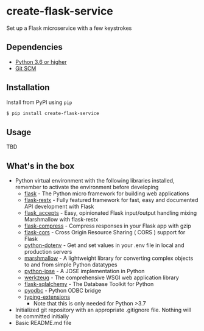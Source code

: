 # create-flask-service
Set up a Flask microservice with a few keystrokes

## Dependencies
* [Python 3.6 or higher](https://www.python.org/downloads/)
* [Git SCM](https://git-scm.com/downloads)

## Installation
Install from PyPI using `pip`
```bash
$ pip install create-flask-service
```

## Usage
TBD

## What's in the box
* Python virtual environment with the following libraries installed, remember to activate the environment before developing
  * [flask](https://github.com/pallets/flask) - The Python micro framework for building web applications
  * [flask-restx](https://github.com/python-restx/flask-restx) - Fully featured framework for fast, easy and documented API development with Flask
  * [flask_accepts](https://github.com/apryor6/flask_accepts) - Easy, opinionated Flask input/output handling mixing Marshmallow with flask-restx
  * [flask-compress](https://github.com/colour-science/flask-compress) - Compress responses in your Flask app with gzip
  * [flask-cors](https://github.com/corydolphin/flask-cors) - Cross Origin Resource Sharing ( CORS ) support for Flask
  * [python-dotenv](https://github.com/theskumar/python-dotenv) - Get and set values in your .env file in local and production servers
  * [marshmallow](https://github.com/marshmallow-code/marshmallow) - A lightweight library for converting complex objects to and from simple Python datatypes
  * [python-jose](https://github.com/mpdavis/python-jose) - A JOSE implementation in Python
  * [werkzeug](https://github.com/pallets/werkzeug) - The comprehensive WSGI web application library
  * [flask-sqlalchemy](https://github.com/pallets/flask-sqlalchemy) - The Database Toolkit for Python
  * [pyodbc](https://github.com/mkleehammer/pyodbc) - Python ODBC bridge
  * [typing-extensions](https://github.com/python/typing/tree/master/typing_extensions)
    * Note that this is only needed for Python >3.7
* Initialized git repository with an appropriate .gitignore file. Nothing will be committed initially
* Basic README.md file
